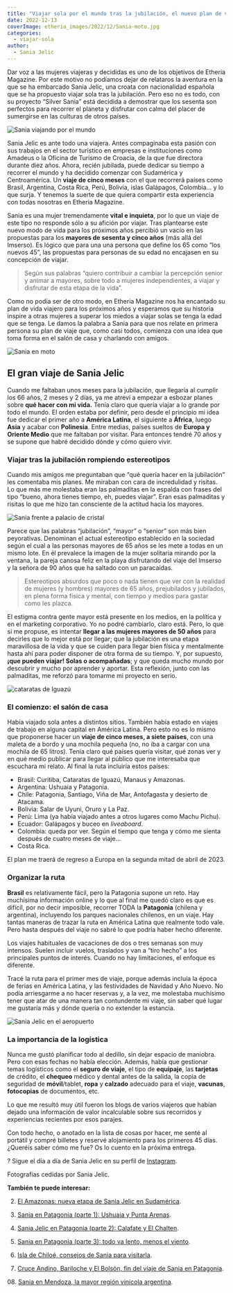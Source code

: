 ```yaml
---
title: "Viajar sola por el mundo tras la jubilación, el nuevo plan de vida de Sania Jelic"
date: 2022-12-13
coverImage: etheria_images/2022/12/Sania-moto.jpg
categories: 
  - viajar-sola
author: 
  - Sania Jelic
---
```


Dar voz a las mujeres viajeras y decididas es uno de los objetivos de Etheria Magazine. 
Por este motivo no podíamos dejar de relataros la aventura en la que se ha embarcado 
Sania Jelic, una croata con nacionalidad española que se ha propuesto viajar sola tras 
la jubilación. Pero eso no es todo, con su proyecto “Silver Sania” está decidida a 
demostrar que los sesenta son perfectos para recorrer el planeta y disfrutar con calma 
del placer de sumergirse en las culturas de otros países. 

![Sania viajando por el mundo](etheria_images/2022/12/sania-de-viaje.jpg "Sania Jelic viajando por el mundo.")

Sania Jelic es ante todo una viajera. Antes compaginaba esta pasión con sus trabajos en 
el sector turístico en empresas e instituciones como Amadeus o la Oficina de Turismo de 
Croacia, de la que fue directora durante diez años. Ahora, recién jubilada, puede 
dedicar su tiempo a recorrer el mundo y ha decidido comenzar con Sudamérica y 
Centroamérica. Un **viaje de cinco meses** con el que recorrerá países como Brasil, 
Argentina, Costa Rica, Perú, Bolivia, islas Galápagos, Colombia… y lo que surja. Y 
tenemos la suerte de que quiera compartir esta experiencia con todas nosotras en Etheria 
Magazine. 

Sania es una mujer tremendamente **vital e inquieta**, por lo que un viaje de este tipo 
no responde sólo a su afición por viajar. Tras plantearse este nuevo modo de vida para 
los próximos años percibió un vacío en las propuestas para los **mayores de sesenta y 
cinco años** (más allá del Imserso). Es lógico que para una una persona que define los 
65 como “los nuevos 45”, las propuestas para personas de su edad no encajasen en su 
concepción de viajar. 

> Según sus palabras “quiero contribuir a cambiar la percepción senior y animar a mayores, 
> sobre todo a mujeres independientes, a viajar y disfrutar de esta etapa de la vida”. 

Como no podía ser de otro modo, en Etheria Magazine nos ha encantado su plan de vida 
viajero para los próximos años y esperamos que su historia inspire a otras mujeres a 
superar los miedos a viajar solas se tenga la edad que se tenga. Le damos la palabra a 
Sania para que nos relate en primera persona su plan de viaje que, como casi todos, 
comienza con una idea que toma forma en el salón de casa y charlando con amigos. 

![Sania en moto](etheria_images/2022/12/Sania-moto.jpg "Sania disfruta de cada viaje que hace.")

## El gran viaje de Sania Jelic

Cuando me faltaban unos meses para la jubilación, que llegaría al cumplir los 66 años, 2 
meses y 2 días, ya me atreví a empezar a esbozar planes sobre **qué hacer con mi vida.** 
Tenía claro que quería viajar a lo grande por todo el mundo. El orden estaba por 
definir, pero desde el principio mi idea fue dedicar el primer año a **América Latina**, 
el siguiente a **África**, luego **Asia** y acabar con **Polinesia**. Entre medias, 
países sueltos de **Europa y Oriente Medio** que me faltaban por visitar. Para entonces 
tendré 70 años y se supone que habré decidido dónde y cómo quiero vivir. 

### Viajar tras la jubilación rompiendo estereotipos

Cuando mis amigos me preguntaban que “qué quería hacer en la jubilación” les comentaba 
mis planes. Me miraban con cara de incredulidad y risitas. Lo que más me molestaba eran 
las palmaditas en la espalda con frases del tipo “bueno, ahora tienes tiempo, eh, puedes 
viajar”. Eran esas palmaditas y risitas lo que me hizo tan consciente de la actitud 
hacia los mayores. 

![Sania frente a palacio de cristal](etheria_images/2022/12/Sania-lluvia.jpg "Sania está dispuesta a recorrer el mundo durante los próximos años viajando sola. Aquí en el Jardín Botánico de Curitiba.")

Parece que las palabras “jubilación”, “mayor” o “senior” son más bien peyorativas. 
Denominan el actual estereotipo establecido en la sociedad según el cual a las personas 
mayores de 65 años se les mete a todas en un mismo lote. En él prevalece la imagen de la 
mujer solitaria mirando por la ventana, la pareja canosa feliz en la playa disfrutando 
del viaje del Imserso y la señora de 90 años que ha saltado con un paracaídas. 

> Estereotipos absurdos que poco o nada tienen que ver con la realidad de mujeres (y 
> hombres) mayores de 65 años, prejubilados y jubilados, en plena forma física y mental, 
> con tiempo y medios para gastar como les plazca. 

El estigma contra gente mayor está presente en los medios, en la política y en el 
marketing corporativo. Yo no podré cambiarlo, claro está. Pero, lo que si me propuse, es 
intentar **llegar a las mujeres mayores de 50 años** para decirles que lo mejor está por 
llegar; que la jubilación es una etapa maravillosa de la vida y que se cuiden para 
llegar bien física y mentalmente hasta ahí para poder disponer de otra forma de su 
tiempo. Y, por supuesto, **¡que pueden viajar! Solas o acompañadas**; y que queda mucho 
mundo por descubrir y mucho por aprender y aportar. Esta reflexión, junto con las 
palmaditas, me reforzó para tomarme mi proyecto en serio. 

![cataratas de Iguazú](etheria_images/2022/12/Sania-iguazu.jpg "Las cataratas de Iguazú son una de sus primeras paradas de viaje.")

### El comienzo: el salón de casa

Había viajado sola antes a distintos sitios. También había estado en viajes de trabajo 
en alguna capital en América Latina. Pero esto no es lo mismo que proponerse hacer un 
**viaje de cinco meses, a siete países**, con una maleta de a bordo y una mochila 
pequeña (no, no iba a cargar con una mochila de 65 litros). Tenía claro qué países 
quería visitar, qué zonas ver y en qué medio publicar para llegar al público que me 
interesaba que escuchara mi relato. Al final la ruta incluiría estos países: 

- Brasil: Curitiba, Cataratas de Iguazú, Manaus y Amazonas.
- Argentina: Ushuaia y Patagonia.
- Chile: Patagonia, Santiago, Viña de Mar, Antofagasta y desierto de Atacama. 
- Bolivia: Salar de Uyuni, Oruro y La Paz.
- Perú: Lima (ya había viajado antes a otros lugares como Machu Pichu).
- Ecuador: Galápagos y buceo en _liveaboard_.
- Colombia: queda por ver. Según el tiempo que tenga y cómo me sienta después de cuatro meses de viaje…
- Costa Rica.

El plan me traerá de regreso a Europa en la segunda mitad de abril de 2023. 

### Organizar la ruta

**Brasil** es relativamente fácil, pero la Patagonia supone un reto. Hay muchísima 
información online y lo que al final me quedó claro es que es difícil, por no decir 
imposible, recorrer TODA la **Patagonia** (chilena y argentina), incluyendo los parques 
nacionales chilenos, en un viaje. Hay tantas maneras de trazar la ruta en América Latina 
que realmente todo vale. Pero hasta después del viaje no sabré lo que podría haber hecho 
diferente. 

Los viajes habituales de vacaciones de dos o tres semanas son muy intensos. Suelen 
incluir vuelos, traslados y van a “tiro hecho” a los principales puntos de interés. 
Cuando no hay limitaciones, el enfoque es diferente. 

Tracé la ruta para el primer mes de viaje, porque además incluía la época de ferias en 
América Latina, y las festividades de Navidad y Año Nuevo. No podía arriesgarme a no 
hacer reservas y, a la vez, me molestaba muchísimo tener que atar de una manera tan 
contundente mi viaje, sin saber qué lugar me gustaría más y dónde quería o no extender 
la estancia. 

![Sania Jelic en el aeropuerto](etheria_images/2022/12/Sania-aeropuerto-655x1024.jpg "¿Me acompañáis en esta aventura?")

### La importancia de la logística

Nunca me gustó planificar todo al dedillo, sin dejar espacio de maniobra. Pero con esas 
fechas no había elección. Además, había que gestionar temas logísticos como el **seguro 
de viaje**, el tipo de **equipaje**, las **tarjetas** de crédito, el **chequeo** médico 
y dental antes de la salida, la copia de seguridad de **móvil**/tablet, **ropa** y 
**calzado** adecuado para el viaje, **vacunas**, **fotocopias** de documentos, etc. 

Lo que me resultó muy útil fueron los blogs de varios viajeros que habían dejado una 
información de valor incalculable sobre sus recorridos y experiencias recientes por esos 
parajes. 

Con todo hecho, o anotado en la lista de cosas por hacer, me senté al portátil y compré 
billetes y reservé alojamiento para los primeros 45 días. ¿Queréis saber cómo me fue? Os 
lo cuento en la próxima entrega. 

? Sigue el día a día de Sania Jelic en su perfil de [Instagram](https://www.instagram.com/sania.jelic/). 

Fotografías cedidas por Sania Jelic. 

**También te puede interesar:** 

02. [El Amazonas: nueva etapa de Sania Jelic en 
Sudamérica](https://etheriamagazine.com/2022/12/24/sania-jelic-amazonas/). 

03. [Sania en Patagonia (parte 1): Ushuaia y Punta 
Arenas](https://etheriamagazine.com/2023/01/10/sania-en-patagonia-ushuaia-punta-arenas/). 

04. [Sania Jelic en Patagonia (parte 2): Calafate y El 
Chalten](https://etheriamagazine.com/2023/01/20/sania-jelic-patagonia-calafate-chalten/). 

05. [Sania en Patagonia (parte 3): todo va lento, menos el 
viento](https://etheriamagazine.com/2023/01/24/sania-patagonia-chilena/). 

06. [Isla de Chiloé, consejos de Sania para 
visitarla](https://etheriamagazine.com/2023/02/03/sania-archipielago-de-chiloe/). 

07. [Cruce Andino, Bariloche y El Bolsón, fin del viaje de Sania en 
Patagonia](https://etheriamagazine.com/2023/02/10/patagonia-cruce-lagos/). 

08\. [Sania en Mendoza, la mayor región vinícola 
argentina](https://etheriamagazine.com/2023/02/17/sania-que-hacer-en-mendoza/).
